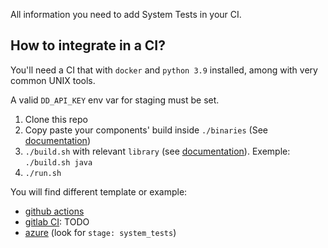 All information you need to add System Tests in your CI.

## How to integrate in a CI?

You'll need a CI that with `docker` and `python 3.9` installed, among with very common UNIX tools.

A valid `DD_API_KEY` env var for staging must be set.

1. Clone this repo
1. Copy paste your components' build inside `./binaries` (See [documentation](./binaries.md))
1. `./build.sh` with relevant `library` (see [documentation](../execute/build.md)). Exemple: `./build.sh java`
1. `./run.sh`

You will find different template or example:

- [github actions](./github-actions.md)
- [gitlab CI](./gitlab-ci.md): TODO
- [azure](https://github.com/DataDog/dd-trace-dotnet/blob/master/.azure-pipelines/ultimate-pipeline.yml) (look for `stage: system_tests`)
